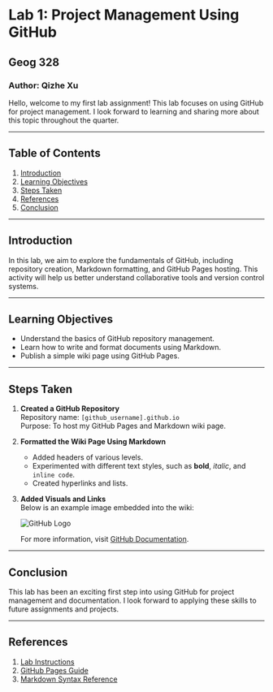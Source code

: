 # Lab 1: Project Management Using GitHub

## Geog 328

### Author: Qizhe Xu

Hello, welcome to my first lab assignment! This lab focuses on using GitHub for project management. I look forward to learning and sharing more about this topic throughout the quarter.

---

## Table of Contents
1. [Introduction](#introduction)
2. [Learning Objectives](#learning-objectives)
3. [Steps Taken](#steps-taken)
4. [References](#references)
5. [Conclusion](#conclusion)

---

## Introduction

In this lab, we aim to explore the fundamentals of GitHub, including repository creation, Markdown formatting, and GitHub Pages hosting. This activity will help us better understand collaborative tools and version control systems.

---

## Learning Objectives

- Understand the basics of GitHub repository management.
- Learn how to write and format documents using Markdown.
- Publish a simple wiki page using GitHub Pages.

---

## Steps Taken

1. **Created a GitHub Repository**  
   Repository name: `[github_username].github.io`  
   Purpose: To host my GitHub Pages and Markdown wiki page.

2. **Formatted the Wiki Page Using Markdown**  
   - Added headers of various levels.
   - Experimented with different text styles, such as **bold**, *italic*, and `inline code`.
   - Created hyperlinks and lists.

3. **Added Visuals and Links**  
   Below is an example image embedded into the wiki:

   ![GitHub Logo](https://github.githubassets.com/images/modules/logos_page/GitHub-Mark.png)

   For more information, visit [GitHub Documentation](https://docs.github.com).

---

## Conclusion

This lab has been an exciting first step into using GitHub for project management and documentation. I look forward to applying these skills to future assignments and projects.

---

## References

1. [Lab Instructions](https://github.com/jakobzhao/geog328/tree/main/labs/lab01)
2. [GitHub Pages Guide](https://pages.github.com)
3. [Markdown Syntax Reference](https://www.markdownguide.org/basic-syntax)